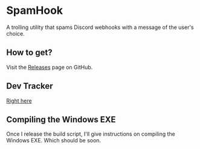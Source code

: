 # SpamHook
A trolling utility that spams Discord webhooks with a message of the user's choice.

## How to get?
Visit the [Releases](https://github.com/Hexexpeck/SpamHook/releases) page on GitHub.

## Dev Tracker
[Right here](https://github.com/Hexexpeck/SpamHook/projects/1)

## Compiling the Windows EXE
Once I release the build script, I'll give instructions on compiling the Windows EXE. Which should be soon.
